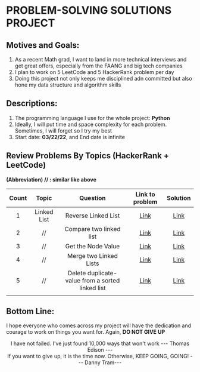
# PROBLEM-SOLVING SOLUTIONS PROJECT

## Motives and Goals: 
1. As a recent Math grad, I want to land in more technical interviews and 
   get great offers, especially from the FAANG and big tech companies
2. I plan to work on 5 LeetCode and 5 HackerRank problem per day 
3. Doing this project not only keeps me disciplined adn committed but also 
   hone my data structure and algorithm skills

## Descriptions:
1. The programming language I use for the whole project: **Python**
2. Ideally, I will put time and space complexity for each problem. Sometimes,
   I will forget so I try my best
3. Start date: **03/22/22**, and End date is infinite

## Review Problems By Topics (HackerRank + LeetCode)
**(Abbreviation) // : similar like above**
<br/>

|Count| Topic | Question | Link to problem | Solution  
|:---:|:---:|:---:|:---:|:---:|
|1|Linked List| Reverse Linked List | [Link](https://www.hackerrank.com/challenges/reverse-a-linked-list/problem?isFullScreen=true&h_r=next-challenge&h_v=zen&h_r=next-challenge&h_v=zen&h_r=next-challenge&h_v=zen&h_r=next-challenge&h_v=zen&h_r=next-challenge&h_v=zen&h_r=next-challenge&h_v=zen) | [Link](https://github.com/tramnhatquang/Solutions-Project/blob/master/Data%20Structure%20(HackerRank)/Reverse%20a%20linked%20list.py)
|2|//| Compare two linked list  | [Link](https://www.hackerrank.com/challenges/compare-two-linked-lists?isFullScreen=true) | [Link](https://github.com/tramnhatquang/Solutions-Project/blob/master/Data%20Structure%20(HackerRank)/Compare%20two%20linked%20lists.py)
|3|//|Get the Node Value|[Link](https://www.hackerrank.com/challenges/get-the-value-of-the-node-at-a-specific-position-from-the-tail/problem?isFullScreen=true) | [Link](https://github.com/tramnhatquang/Solutions-Project/blob/master/Data%20Structure%20(HackerRank)/Get%20Node%20Value.py)
|4| //| Merge two Linked Lists|[Link](https://www.hackerrank.com/challenges/merge-two-sorted-linked-lists?isFullScreen=true) | [Link](https://github.com/tramnhatquang/Solutions-Project/blob/master/Data%20Structure%20(HackerRank)/Merge%20two%20sorted%20linked%20lists.py)
|5|//|Delete duplicate-value from a sorted linked list| [Link](https://www.hackerrank.com/challenges/delete-duplicate-value-nodes-from-a-sorted-linked-list/problem?h_r=internal-search&isFullScreen=true&h_r=next-challenge&h_v=zen)| [Link](https://github.com/tramnhatquang/Solutions-Project/blob/master/Data%20Structure%20(HackerRank)/Delete%20duplicate-value%20nodes%20from%20a%20sorted%20linked%20list.py)
||||

## Bottom Line: 
I hope everyone who comes across my project will have the dedication and 
courage to work on things you want for. 
Again, **DO NOT GIVE UP**
<p align="center">
   I have not failed. I've just found 10,000 ways that won't work  --- Thomas Edison ---<br/>
   If you want to give up, it is the time now. Otherwise, KEEP GOING, GOING! --- Danny Tram---
</p>



